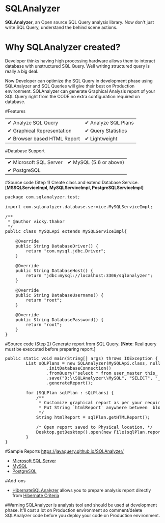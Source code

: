 # SQLAnalyzer
<b>SQLAnalyzer</b>, an Open source SQL Query analysis library. Now don't just write SQL Query, understand the behind scene actions. 

# Why SQLAnalyzer created?
Developer thinks having high processing hardware allows them to interact database with unstructured SQL Query. Well writing structured query is really a big deal.

Now Developer can optimize the SQL Query in development phase using SQLAnalyzer and SQL Queries will give their best on Production environment. SQLAnalyzer can generate Graphical Analysis report of your SQL Query right from the CODE no extra configuration required on database. 

#Features
<table>
  <tr>
    <td>✔ Analyze SQL Query</td>
    <td>✔ Analyze SQL Plans</td>
  </tr>
  <tr>
    <td>✔ Graphical Representation</td>
    <td>✔ Query Statistics</td>
  </tr>
  <tr>
    <td>✔ Browser based HTML Report</td>
    <td>✔ Lightweight</td>
  </tr>
</table>

#Database Support
<table>
	<tr>
		<td>✔ Microsoft SQL Server</td>
		<td>✔ MySQL (5.6 or above)</td>
	</tr>
	<tr>
		<td>✔ PostgreSQL</td>
	</tr>
</table>

#Source code (Step 1)
Create class and extend Database Service. [<b>MSSQLServiceImpl, MySQLServiceImpl, PostgreSQLServiceImpl</b>]
<pre>
package com.sqlanalyzer.test;

import com.sqlanalyzer.database.service.MySQLServiceImpl;

/**
 * @author vicky.thakor
 */
public class MySQLApi extends MySQLServiceImpl{

    @Override
    public String DatabaseDriver() {
        return "com.mysql.jdbc.Driver";
    }

    @Override
    public String DatabaseHost() {
        return "jdbc:mysql://localhost:3306/sqlanalyzer";
    }

    @Override
    public String DatabaseUsername() {
        return "root";
    }

    @Override
    public String DatabasePassword() {
        return "root";
    }
}
</pre>

#Source code (Step 2)
Generate report from SQL Query. [<b>Note</b>: Real query must be execcuted before preparing report.]
<pre>
public static void main(String[] args) throws IOException {
        List<SQLPlan> sQLPlans = new SQLAnalyzer(MySQLApi.class, null)
                .initDatabaseConnection()
                .fromQuery("select * from user_master this_ inner join message messages1_ on this_.id=messages1_.user_id inner join creditcard creditcard2_ on this_.id=creditcard2_.user_id where this_.email='vicky.thakor@javaquery.com'")
                .save("D:\\SQLAnalyzer\\MySQL", "SELECT", "_STAR")
                .generateReport();
        
        for (SQLPlan sqlPlan : sQLPlans) {
            /**
             * Customize graphical report as per your requirement.
             * Put String `htmlReport` anywhere between <html> block.
             */
            String htmlReport = sqlPlan.getHTMLReport();
            
            /* Open report saved to Physical location. */
            Desktop.getDesktop().open(new File(sqlPlan.reportFiles().get(0)));
        }
}
</pre>

#Sample Reports
<a href="https://javaquery.github.io/SQLAnalyzer/">https://javaquery.github.io/SQLAnalyzer/</a>
- <a href="http://javaquery.github.io/SQLAnalyzer/mssql">Microsoft SQL Server</a> 
- <a href="http://javaquery.github.io/SQLAnalyzer/mysql">MySQL</a>
- <a href="http://javaquery.github.io/SQLAnalyzer/postgresql">PostgreSQL</a>

#Add-ons
- <a href="https://github.com/javaquery/HibernateSQLAnalyzer">HibernateSQLAnalyzer</a> allows you to prepare analysis report directly from <a href="https://en.wikipedia.org/wiki/Hibernate_(framework)">Hibernate Criteria</a>

#Warning
SQLAnalyzer is analysis tool and should be used at development phase. It'll cost a lot on Production environment so comment/delete SQLAnalyzer code before you deploy your code on Production environment. 
